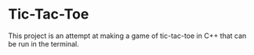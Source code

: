 # Tic-Tac-Toe

This project is an attempt at making a game of tic-tac-toe in C++ that can be run in the terminal.
